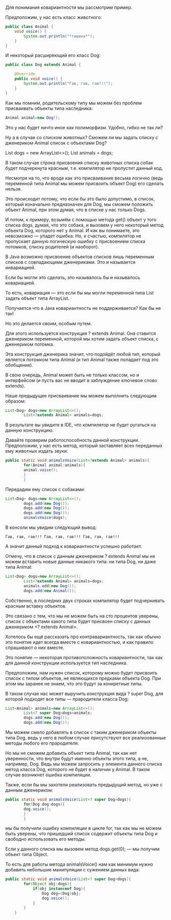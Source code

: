 Для понимания ковариантности мы рассмотрим пример.

Предположим, у нас есть класс животного:

```java
public class Animal {
    void voice() {
        System.out.println("*тишина*");
    }
}

```

И некоторый расширяющий его класс Dog:

```java
public class Dog extends Animal {

    @Override
    public void voice() {
        System.out.println("Гав, гав, гав!!!");
    }
}

```

Как мы помним, родительскому типу мы можем без проблем присваивать объекты типа наследника:

```java
Animal animal=new Dog();
```

Это у нас будет ничто иное как полиморфизм. Удобно, гибко не так ли?

Ну а в случае со списком животных? Сможем ли мы задать списку с дженериком Animal список с объектами Dog?

List<Dog> dogs = new ArrayList<>(); List<Animal> animals = dogs;

В таком случае строка присвоения списку животных списка собак будет подчеркнута красным, т.е. компилятор не пропустит
данный код.

Несмотря на то, что вроде как это присваивание весьма логично (ведь переменной типа Animal мы можем присвоить объект
Dog) его сделать нельзя.

Это происходит потому, что если бы это было допустимо, в список, который изначально предназначен для Dog, мы сможем
положить объект Animal, при этом думая, что в списке у нас только Dogs.

И потом, к примеру, возьмём с помощью метода get() объект у того списка dogs, думая, что это собака, и вызовем у него
некоторый метод объекта Dog, которого нет у Animal. И как вы понимаете, это невозможно — упадет ошибка. Но, к счастью,
компилятор не пропускает данную логическую ошибку с присвоением списка потомков, списку родителей (и наоборот).

В Java возможно присвоение объектов списков лишь переменным списков с совпадающими дженериками. Это и называется
инвариацией.

Если бы могли это сделать, это называлось бы и называлось ковариацией.

То есть, ковариация — это если бы мы могли переменной типа List<Animal> задать объект типа ArrayList<Dog>.

Получается что в Java ковариантность не поддерживается? Как бы не так!

Но это делается своим, особым путем.

Для этого используется конструкция ? extends Animal. Она ставится дженериком переменной, которой мы хотим задать объект
списка, с дженериком потомка.

Эта конструкция дженерика значит, что подойдёт любой тип, который является потомком типа Animal (и тип Animal также
попадает под это обобщение).

В свою очередь, Animal может быть не только классом, но и интерфейсом (и пусть вас не вводит в заблуждение ключевое
слово extends).

Наше предыдущее присваивание мы можем выполнить следующим образом:

```java
List<Dog> dogs=new ArrayList<>();
        List<?extends Animal> animals=dogs;
```

В результате вы увидите в IDE, что компилятор не будет ругаться на данную конструкцию.

Давайте проверим работоспособность данной конструкции. Предположим, у нас есть метод, который заставляет всех переданных
ему животных издать звуки:

```java
public static void animalsVoice(List<?extends Animal> animals){
        for(Animal animal:animals){
        animal.voice();
        }
        }
```

Передадим ему список с собаками:

```java
List<Dog> dogs=new ArrayList<>();
        dogs.add(new Dog());
        dogs.add(new Dog());
        dogs.add(new Dog());
        animalsVoice(dogs);

```

В консоли мы увидим следующий вывод:

`Гав, гав, гав!!!
Гав, гав, гав!!!
Гав, гав, гав!!!`

А значит данный подход к ковариантности успешно работает.

Отмечу, что в список с данным дженериком ? extends Animal мы не можем вставить новые данные никакого типа: ни типа Dog,
ни даже типа Animal:

```java
List<Dog> dogs=new ArrayList<>();
        List<?extends Animal> animals=dogs;
        animals.add(new Dog());
        dogs.add(new Animal());
```

Собственно, в последних двух строках компилятор будет подчеркивать красным вставку объектов.

Это связано с тем, что мы не можем быть на сто процентов уверены, список с объектами какого типа будет присвоен списку с
данных дженериком <? extends Animal>.

Хотелось бы ещё рассказать про контравариантность, так как обычно это понятие идет всегда вместе с ковариантностью, и
как правило спрашивают о них вместе.

Это понятие — некоторая противоположность ковариантности, так как для данной конструкции используется тип наследника.

Предположим, нам нужен список, которому можно будет присвоить список с типом объектов, не являющихся предками объекта
Dog. При этом мы заранее не знаем, что это будут за конкретные типы.

В таком случае нас может выручить конструкция вида ? super Dog, для которой подходят все типы — прародители класса Dog:

```java
List<Animal> animals=new ArrayList<>();
        List<? super Dog>dogs=animals;
        dogs.add(new Dog());
        dogs.add(new Dog());
```

Мы можем смело добавлять в список с таким дженериком объекты типа Dog, ведь у него в любом случае присутствуют все
реализованные методы любого его прародителя.

Но мы не сможем добавить объект типа Animal, так как нет уверенности, что внутри будут именно объекты этого типа, а не,
например, Dog. Ведь мы можем запросить у элемента данного списка метод класса Dog, которого не будет в наличии у Animal.
В таком случае возникнет ошибка компиляции.

Также, если бы мы захотели реализовать предыдущий метод, но уже с данным дженериком:

```java
public static void animalsVoice(List<? super Dog>dogs){
        for(Dog dog:dogs){
        dog.voice();
        }
        }
```

мы бы получили ошибку компиляции в цикле for, так как мы не можем быть уверены, что пришедший список содержит объекты
типа Dog и свободно использовать его методы.

Если у данного списка мы вызовем метод dogs.get(0); — мы получим объект типа Object.

То есть для работы метода animalsVoice() нам как минимум нужно добавить небольшие манипуляции с сужением данных вида:

```java
public static void animalsVoice(List<? super Dog>dogs){
        for(Object obj:dogs){
            if(obj instanceof Dog){
                Dog dog=(Dog)obj;
                dog.voice();
            }
        }
    }   
```